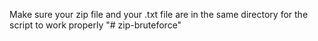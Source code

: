 Make sure your zip file and your .txt file are in the same directory for the script to work properly "# zip-bruteforce" 
